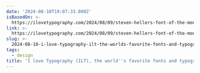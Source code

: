 ```yaml
---
date: '2024-08-10T19:07:33.000Z'
isBasedOn: >-
  https://ilovetypography.com/2024/08/09/steven-hellers-font-of-the-month-doublethink/
link: >-
  https://ilovetypography.com/2024/08/09/steven-hellers-font-of-the-month-doublethink/
slug: >-
  2024-08-10-i-love-typography-ilt-the-worlds-favorite-fonts-and-typography-blog-an
tags:
  - design
title: 'I love Typography (ILT), the world''s favorite fonts and typography blog/ An'
---
```

 
